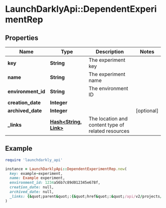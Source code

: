 # LaunchDarklyApi::DependentExperimentRep

## Properties

| Name | Type | Description | Notes |
| ---- | ---- | ----------- | ----- |
| **key** | **String** | The experiment key |  |
| **name** | **String** | The experiment name |  |
| **environment_id** | **String** | The environment ID |  |
| **creation_date** | **Integer** |  |  |
| **archived_date** | **Integer** |  | [optional] |
| **_links** | [**Hash&lt;String, Link&gt;**](Link.md) | The location and content type of related resources |  |

## Example

```ruby
require 'launchdarkly_api'

instance = LaunchDarklyApi::DependentExperimentRep.new(
  key: example-experiment,
  name: Example experiment,
  environment_id: 1234a56b7c89d012345e678f,
  creation_date: null,
  archived_date: null,
  _links: {&quot;parent&quot;:{&quot;href&quot;:&quot;/api/v2/projects/my-project/environments/my-environment&quot;,&quot;type&quot;:&quot;application/json&quot;},&quot;self&quot;:{&quot;href&quot;:&quot;/api/v2/projects/my-project/environments/my-environment/experiments/example-experiment&quot;,&quot;type&quot;:&quot;application/json&quot;}}
)
```

